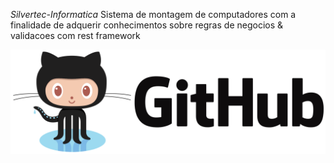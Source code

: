 *Silvertec-Informatica*
Sistema de montagem de computadores com a finalidade de adquerir conhecimentos sobre regras de negocios &amp; validacoes com rest framework

![GitHub Logo](/readme_images/git.png)
